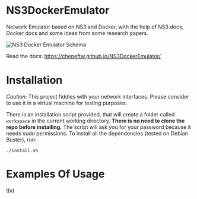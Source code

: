 # NS3DockerEmulator
Network Emulator based on NS3 and Docker, with the help of NS3 docs, Docker docs and some ideas from some research papers.

![NS3 Docker Emulator Schema](http://d2r9k1wfjzxupg.cloudfront.net/NS3DockerEmulatorSchema-min.png)

Read the docs: https://chepeftw.github.io/NS3DockerEmulator/

# Installation

*Caution:* This project fiddles with your network interfaces. Please consider to use it in a virtual machine for testing purposes.

There is an installation script provided, that will create a folder called `workspace` in the current working directory.
**There is no need to clone the repo before installing.**
The script will ask you for your password because it needs sudo permissions.
To install all the dependencies (tested on Debian Buster), run:

```
./install.sh
```

# Examples Of Usage

tbd
